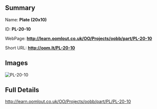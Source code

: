 

## Summary
 
Name: __Plate (20x10)__

ID: __PL-20-10__

WebPage: __http://learn.oomlout.co.uk/OO/Projects/oobb/part/PL-20-10__

Short URL: __http://oom.lt/PL-20-10__


## Images
![PL-20-10](http://oomlout.com/oomlout-OOBB/part/PL/PL-20-10/OOBB-PL-20-10_420.png)




## Full Details

 http://learn.oomlout.co.uk/OO/Projects/oobb/part/PL/PL-20-10

